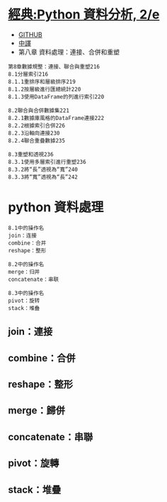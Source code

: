 # [經典:Python 資料分析, 2/e](https://www.tenlong.com.tw/products/9789864769254)
- [GITHUB](https://github.com/wesm/pydata-book) 
- [中譯](https://github.com/LearnXu/pydata-notebook/tree/master/)
- 第八章 資料處理：連接、合併和重塑  
```
第8章數據規整：連接、聯合與重塑216 
8.1分層索引216 
8.1.1重排序和層級排序219 
8.1.2按層級進行匯總統計220 
8.1.3使用DataFrame的列進行索引220 

8.2聯合與合併數據集221 
8.2.1數據庫風格的DataFrame連接222
8.2.2根據索引合併226 
8.2.3沿軸向連接230 
8.2.4聯合重疊數據235 

8.3重塑和透視236 
8.3.1使用多層索引進行重塑236 
8.3.2將“長”透視為“寬”240 
8.3.3將“寬”透視為“長”242 
```
# python 資料處理
```
8.1中的操作名
join：连接
combine：合并
reshape：整形

8.2中的操作名
merge：归并
concatenate：串联

8.3中的操作名
pivot：旋转
stack：堆叠
```
## join：連接
## combine：合併
## reshape：整形

## merge：歸併
## concatenate：串聯

## pivot：旋轉
## stack：堆疊
